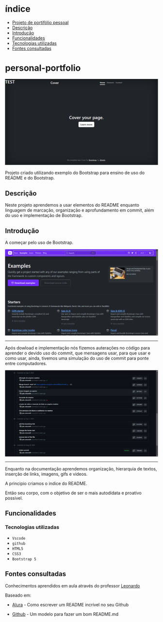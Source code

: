 # índice

* [Projeto de portifólio pessoal](#personal-portfolio)  
* [Descrição](#descri%C3%A7%C3%A3o)  
* [Introdução](#introdu%C3%A7%C3%A3o)  
* [Funcionalidades](#funcionalidades)  
* [Tecnologias utilizadas](#tecnologias-utilizadas)  
* [Fontes consultadas](#fontes-consultadas)   


# personal-portfolio

![Capa do projeto](img/Capa.png)

Projeto criado utilizando exemplo do Bootstrap para ensino de uso do README e do Bootstrap.

## Descrição

Neste projeto aprendemos a usar elementos do README enquanto linguagem de marcação, organização e aprofundamento em commit, além do uso e implementação de Bootstrap.

## Introdução
A começar pelo uso de Bootstrap.

![](img/bootstrap_example.png)

___

Após dowload e implementação nós fizemos auterações no código para aprender o devido uso do commit, que mensagens usar, para que usar e como usar, ainda, tivemos uma simulação do uso de commit para ponte entre computadores.

![](img/Commit_example.png)

___
Enquanto na documentação aprendemos organização, hierarquia de textos, inserção de links, imagens, gifs e videos. 

A principio criamos o indice do README.

Então seu corpo, com o objetivo de ser o mais autodidata e proativo possivel.
## Funcionalidades

### Tecnologias utilizadas


* ``Vscode`` 
* ``github`` 
* ``HTML5``
* ``CSS3``
* ``Bootstrap 5``

## Fontes consultadas

Conhecimentos aprendidos em aula através do professor [Leonardo](https://github.com/leonardossrocha)  

Baseado em:
* [Alura](https://www.alura.com.br/artigos/escrever-bom-readme) - Como escrever um README incrível no seu Github


* [Github](https://gist.github.com/lohhans/f8da0b147550df3f96914d3797e9fb89) - Um modelo para fazer um bom README.md
